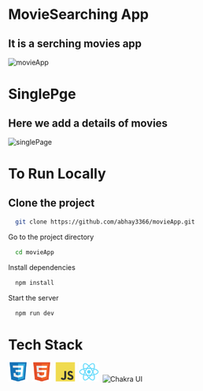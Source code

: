 # MovieSearching App
<h2>It is a serching movies app</h2>


![movieApp](https://user-images.githubusercontent.com/68136960/222145756-5c9717ad-a532-408f-8929-989a9f9b2f51.png)


# SinglePge
<h2>Here we add a details of movies</h2>
  
![singlePage](https://user-images.githubusercontent.com/68136960/222145985-0249cf7c-c52e-458b-b738-a0d6f1e033fe.png)


#


# To Run Locally
## Clone the project
```bash
  git clone https://github.com/abhay3366/movieApp.git
```

Go to the project directory

```bash
  cd movieApp

```

Install dependencies

```bash
  npm install
```

Start the server


```bash
  npm run dev
```

# Tech Stack

<div>
  <img src="https://github.com/devicons/devicon/blob/master/icons/css3/css3-original.svg"  title="CSS3" alt="CSS" width="40" height="40"/>&nbsp;
  <img src="https://github.com/devicons/devicon/blob/master/icons/html5/html5-original.svg" title="HTML5" alt="HTML" width="40" height="40"/>&nbsp;
  <img src="https://github.com/devicons/devicon/blob/master/icons/javascript/javascript-original.svg" title="JavaScript" alt="JavaScript" width="40" height="40"/>&nbsp;
    <img src="https://github.com/devicons/devicon/blob/master/icons/react/react-original.svg" title="React" alt="React" width="40" height="40"/>&nbsp;
  <img src="https://img.icons8.com/color/512/chakra-ui.png" title="Chakra UI" alt="Chakra UI" width="40" height="40"/>&nbsp;
    
    
</div>
